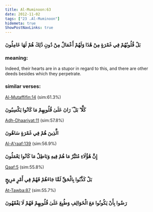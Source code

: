 ```yaml
---
title: Al-Muminoon:63
date: 2012-11-02
tags: ["23 .Al-Muminoon"]
hidemeta: true 
ShowPostNavLinks: true 
---
```

### بَلْ قُلُوبُهُمْ فِي غَمْرَةٍ مِنْ هَٰذَا وَلَهُمْ أَعْمَالٌ مِنْ دُونِ ذَٰلِكَ هُمْ لَهَا عَامِلُونَ
### meaning: 
Indeed, their hearts are in a stupor in regard to this, and there are other deeds besides which they perpetrate.
### similar verses: 

[Al-Mutaffifin:14](/83/14) (sim:61.3%)

### كَلَّا ۖ بَلْ ۜ رَانَ عَلَىٰ قُلُوبِهِمْ مَا كَانُوا يَكْسِبُونَ

[Adh-Dhaariyat:11](/51/11) (sim:57.8%)

### الَّذِينَ هُمْ فِي غَمْرَةٍ سَاهُونَ

[Al-A'raaf:139](/7/139) (sim:56.9%)

### إِنَّ هَٰؤُلَاءِ مُتَبَّرٌ مَا هُمْ فِيهِ وَبَاطِلٌ مَا كَانُوا يَعْمَلُونَ

[Qaaf:5](/50/5) (sim:55.8%)

### بَلْ كَذَّبُوا بِالْحَقِّ لَمَّا جَاءَهُمْ فَهُمْ فِي أَمْرٍ مَرِيجٍ

[At-Tawba:87](/9/87) (sim:55.7%)

### رَضُوا بِأَنْ يَكُونُوا مَعَ الْخَوَالِفِ وَطُبِعَ عَلَىٰ قُلُوبِهِمْ فَهُمْ لَا يَفْقَهُونَ

